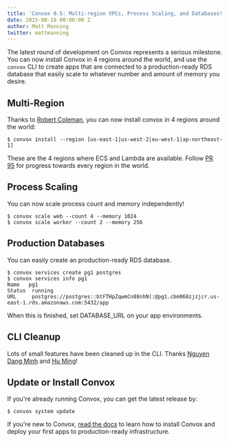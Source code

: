 ```yaml
---
title: 'Convox 0.5: Multi-region VPCs, Process Scaling, and Databases!'
date: 2015-08-18 00:00:00 Z
author: Matt Manning
twitter: mattmanning
---
```


The latest round of development on Convox represents a serious milestone. You can now install Convox in 4 regions around the world, and use the `convox` CLI to create apps that are connected to a production-ready RDS database that easily scale to whatever number and amount of memory you desire.

<!--more-->

## Multi-Region

Thanks to [Robert Coleman](https://github.com/rjocoleman), you can now install convox in 4 regions around the world:

`$ convox install --region [us-east-1|us-west-2|eu-west-1|ap-northeast-1]`

These are the 4 regions where ECS and Lambda are available. Follow [PR 95](https://github.com/convox/kernel/pull/95) for progress towards every region in the world.

## Process Scaling

You can now scale process count and memory independently!

```
$ convox scale web --count 4 --memory 1024
$ convox scale worker --count 2 --memory 256
```

## Production Databases

You can easily create an production-ready RDS database.

```
$ convox services create pg1 postgres
$ convox services info pg1
Name   pg1
Status  running
URL     postgres://postgres::btFTHpZqwmCn88nhN(:@pg1.cbm068zjzjcr.us-east-1.rds.amazonaws.com:5432/app
```

When this is finished, set DATABASE_URL on your app environments. 

## CLI Cleanup

Lots of small features have been cleaned up in the CLI. Thanks [Nguyen Dang Minh](https://github.com/nguyendangminh) and [Hu Ming](https://github.com/ming-relax)!

## Update or Install Convox

If you're already running Convox, you can get the latest release by:

`$ convox system update`

If you're new to Convox, [read the docs](http://convox.com/docs) to learn how to install Convox and deploy your first apps to production-ready infrastructure.
